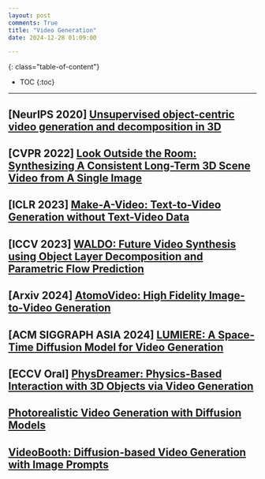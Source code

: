 ```yaml
---
layout: post
comments: True
title: "Video Generation"
date: 2024-12-28 01:09:00

---
```


<!--more-->

{: class="table-of-content"}
* TOC
{:toc}

---

## \[**NeurIPS 2020**\] [Unsupervised object-centric video generation and decomposition in 3D](https://www.pmh47.net/o3v/)

## \[**CVPR 2022**\] [Look Outside the Room: Synthesizing A Consistent Long-Term 3D Scene Video from A Single Image](https://xrenaa.github.io/look-outside-room/)

## \[**ICLR 2023**\] [Make-A-Video: Text-to-Video Generation without Text-Video Data](https://makeavideo.studio/)

## \[**ICCV 2023**\] [WALDO: Future Video Synthesis using Object Layer Decomposition and Parametric Flow Prediction](https://16lemoing.github.io/waldo/)

## \[**Arxiv 2024**\] [AtomoVideo: High Fidelity Image-to-Video Generation](https://atomo-video.github.io/)

## \[**ACM SIGGRAPH ASIA 2024**\] [LUMIERE: A Space-Time Diffusion Model for Video Generation](https://lumiere-video.github.io/)

## \[**ECCV Oral**\] [PhysDreamer: Physics-Based Interaction with 3D Objects via Video Generation](https://physdreamer.github.io/)

## [Photorealistic Video Generation with Diffusion Models](https://walt-video-diffusion.github.io/)

## [VideoBooth: Diffusion-based Video Generation with Image Prompts](https://vchitect.github.io/VideoBooth-project/)
